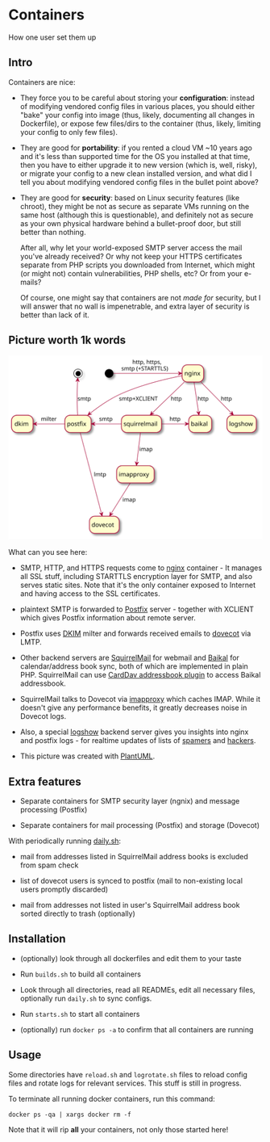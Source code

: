 Containers
==========

How one user set them up

Intro
-----

Containers are nice:

* They force you to be careful about storing your **configuration**:
instead of modifying vendored config files in various places,
you should either "bake" your config into image
(thus, likely, documenting all changes in Dockerfile),
or expose few files/dirs to the container
(thus, likely, limiting your config to only few files).

* They are good for **portability**:
if you rented a cloud VM ~10 years ago and it's less than supported time for the OS you installed at that time,
then you have to either upgrade it to new version
(which is, well, risky),
or migrate your config to a new clean installed version,
and what did I tell you about 
modifying vendored config files in the bullet point above?

* They are good for **security**:
based on Linux security features (like chroot),
they might be not as secure as separate VMs running on the same host
(although this is questionable),
and definitely not as secure as your own physical hardware
behind a bullet-proof door,
but still better than nothing.

	After all, why let your world-exposed SMTP server access the mail you've already received?
	Or why not keep your HTTPS certificates separate from PHP scripts you downloaded from Internet,
	which might (or might not) contain vulnerabilities, PHP shells, etc?
	Or from your e-mails?

	Of course, one might say that containers are not _made for_ security,
	but I will answer that no wall is impenetrable, and extra layer of security is better than lack of it.


Picture worth 1k words
----------------------

![containers overview](containers.svg)

What can you see here:

* SMTP, HTTP, and HTTPS requests come to [nginx][] container - It manages all SSL stuff, including STARTTLS encryption layer for SMTP, and also serves static sites.
Note that it's the only container exposed to Internet and having access to the SSL certificates.

* plaintext SMTP is forwarded to [Postfix][] server - together with XCLIENT which gives Postfix information about remote server.

* Postfix uses [DKIM][] milter and forwards received emails to [dovecot][] via LMTP.

* Other backend servers are [SquirrelMail][] for webmail and [Baikal][] for calendar/address book sync, both of which are implemented in plain PHP.
SquirrelMail can use [CardDav addressbook plugin][abook_carddav] to access Baikal addressbook.

* SquirrelMail talks to Dovecot via [imapproxy][] which caches IMAP.
While it doesn't give any performance benefits, it greatly decreases noise in Dovecot logs.

* Also, a special [logshow][] backend server gives you insights into nginx and postfix logs - for realtime updates of lists of [spamers][] and [hackers][].

* This picture was created with [PlantUML][p1].

[nginx]: nginx.cont/README.md
[Postfix]: postfix.cont/README.md
[dovecot]: dovecot.cont/README.md
[DKIM]: dkim.cont/README.md
[SquirrelMail]: squirrelmail.cont/README.md
[Baikal]: baikal.cont/README.md
[abook_carddav]: https://github.com/Lex-2008/abook_carddav
[imapproxy]: https://hub.docker.com/r/cheungpat/imapproxy
[logshow]: logshow.cont/data/html/
[spamers]: http://alexey.shpakovsky.ru/en/spam-emails.html
[hackers]: http://alexey.shpakovsky.ru/en/login-attempts.html
[p1]: http://www.plantuml.com/plantuml/uml/TP2_JiCm48TtFyMDGEkXQrHPHOW1gMAW6P20mTIcEVNy1_i2wTkZfadTL6AnxE--tvrygymwSUj8D6WiM1Vv0CRcRSB86BmGRtSV81Nu7VgkWeOvplippzzzTXpXPhQfxr_gUhsv5IApPWinPFx2JlGXa5ADf89ZPFRwi7vwVAwdzWAMI-kDKc808DkIN9oYumIpHrSyaged5JWajkbiXH-x3Ln4gKPM0LsqGwTZJA4xYFDjAX_nAEVl5bEov3IIk7o0fEklNjMbAgE6fbD1mQV6lQRJfii29qE7Ogd-5wAmoqtu7VZAUjCw-WC0


Extra features
--------------

* Separate containers for SMTP security layer (ngnix) and message processing (Postfix)

* Separate containers for mail processing (Postfix) and storage (Dovecot)

With periodically running [daily.sh](daily.sh):

* mail from addresses listed in SquirrelMail address books is excluded from spam check

* list of dovecot users is synced to postfix (mail to non-existing local users promptly discarded)

* mail from addresses not listed in user's SquirrelMail address book sorted directly to trash (optionally)


Installation
------------

* (optionally) look through all dockerfiles and edit them to your taste

* Run `builds.sh` to build all containers

* Look through all directories, read all READMEs, edit all necessary files,
optionally run `daily.sh` to sync configs.

* Run `starts.sh` to start all containers

* (optionally) run `docker ps -a` to confirm that all containers are running

Usage
-----

Some directories have `reload.sh` and `logrotate.sh` files to reload config files and rotate logs for relevant services.
This stuff is still in progress.

To terminate all running docker containers, run this command:

	docker ps -qa | xargs docker rm -f

Note that it will rip **all** your containers, not only those started here!
